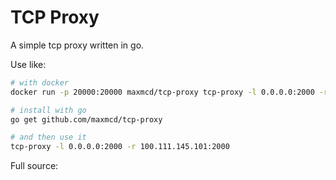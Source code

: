# TCP Proxy

A simple tcp proxy written in go.

Use like:

```bash
# with docker
docker run -p 20000:20000 maxmcd/tcp-proxy tcp-proxy -l 0.0.0.0:2000 -r 100.111.145.101:2000

# install with go
go get github.com/maxmcd/tcp-proxy

# and then use it
tcp-proxy -l 0.0.0.0:2000 -r 100.111.145.101:2000
```

Full source:

```go
